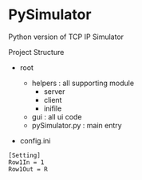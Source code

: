 # PySimulator

Python version of TCP IP Simulator

Project Structure

* root
  + helpers : all supporting module
    + server
	+ client
	+ inifile
  + gui : all ui code
  + pySimulator.py : main entry
  
* config.ini

```
[Setting]
Row1In = 1
Row1Out = R

```  